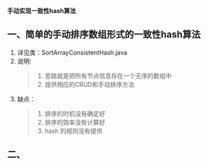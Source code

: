 **手动实现一致性hash算法**
## 一、简单的手动排序数组形式的一致性hash算法
1. 详见类：SortArrayConsistentHash.java
1. 说明:
    > 1. 思路就是把所有节点信息存在一个无序的数组中
    > 1. 提供相应的CRUD和手动排序方法
1. 缺点：
    > 1. 排序的时机没有确定好
    > 1. 排序的效率没有计算好
    > 1. hash 的规则没有提供

## 二、
